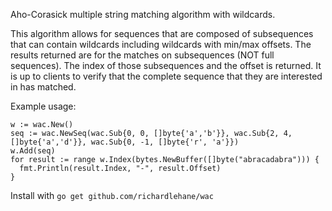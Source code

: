 Aho-Corasick multiple string matching algorithm with wildcards. 

This algorithm allows for sequences that are composed of subsequences that can contain wildcards including wildcards with min/max offsets.
The results returned are for the matches on subsequences (NOT full sequences). The index of those subsequences and the offset is returned.
It is up to clients to verify that the complete sequence that they are interested in has matched.

Example usage:
    
    w := wac.New()
    seq := wac.NewSeq(wac.Sub{0, 0, []byte{'a','b'}}, wac.Sub{2, 4, []byte{'a','d'}}, wac.Sub{0, -1, []byte{'r', 'a'}})
    w.Add(seq)
    for result := range w.Index(bytes.NewBuffer([]byte("abracadabra"))) {
	  fmt.Println(result.Index, "-", result.Offset)
    }

Install with `go get github.com/richardlehane/wac`